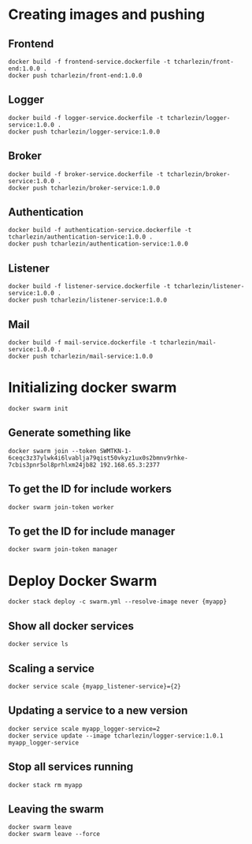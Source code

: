 # Creating images and pushing

## Frontend
```
docker build -f frontend-service.dockerfile -t tcharlezin/front-end:1.0.0 .
docker push tcharlezin/front-end:1.0.0
```

## Logger
```
docker build -f logger-service.dockerfile -t tcharlezin/logger-service:1.0.0 .
docker push tcharlezin/logger-service:1.0.0
```

## Broker
```
docker build -f broker-service.dockerfile -t tcharlezin/broker-service:1.0.0 .
docker push tcharlezin/broker-service:1.0.0
```

## Authentication
```
docker build -f authentication-service.dockerfile -t tcharlezin/authentication-service:1.0.0 .
docker push tcharlezin/authentication-service:1.0.0
```

## Listener
```
docker build -f listener-service.dockerfile -t tcharlezin/listener-service:1.0.0 .
docker push tcharlezin/listener-service:1.0.0
```

## Mail
```
docker build -f mail-service.dockerfile -t tcharlezin/mail-service:1.0.0 .
docker push tcharlezin/mail-service:1.0.0
```


# Initializing docker swarm
```
docker swarm init
```

## Generate something like
```
docker swarm join --token SWMTKN-1-6ceqc3z37ylwk4i6lvablja79qist50vkyz1ux0s2bmnv9rhke-7cbis3pnr5ol8prhlxm24jb82 192.168.65.3:2377
```

## To get the ID for include workers
```
docker swarm join-token worker
```

## To get the ID for include manager
```
docker swarm join-token manager
```

# Deploy Docker Swarm
```
docker stack deploy -c swarm.yml --resolve-image never {myapp}
```

## Show all docker services
```
docker service ls
```

## Scaling a service
```
docker service scale {myapp_listener-service}={2}
```

## Updating a service to a new version
```
docker service scale myapp_logger-service=2
docker service update --image tcharlezin/logger-service:1.0.1 myapp_logger-service
```

## Stop all services running
```
docker stack rm myapp
```

## Leaving the swarm
```
docker swarm leave
docker swarm leave --force
```